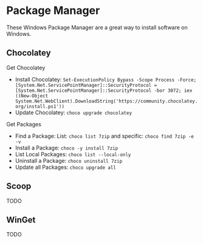 # Package Manager

These Windows Package Manager are a great way to install software on Windows.

## Chocolatey

Get Chocolatey

- Install Chocolatey: ```Set-ExecutionPolicy Bypass -Scope Process -Force; [System.Net.ServicePointManager]::SecurityProtocol = [System.Net.ServicePointManager]::SecurityProtocol -bor 3072; iex ((New-Object System.Net.WebClient).DownloadString('https://community.chocolatey.org/install.ps1'))```
- Update Chocolatey: ```choco upgrade chocolatey```

Get Packages

- Find a Package: List: ```choco list 7zip``` and specific: ```choco find 7zip -e -v```
- Install a Package: ```choco -y install 7zip```
- List Local Packages: ```choco list --local-only```
- Uninstall a Package: ```choco uninstall 7zip```
- Update all Packages: ```choco upgrade all```

## Scoop

TODO

## WinGet

TODO
